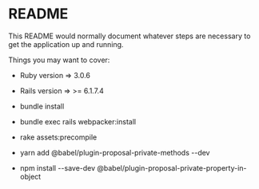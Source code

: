 # README

This README would normally document whatever steps are necessary to get the
application up and running.

Things you may want to cover:

* Ruby version => 3.0.6

* Rails version => >= 6.1.7.4

* bundle install

* bundle exec rails webpacker:install

* rake assets:precompile

* yarn add @babel/plugin-proposal-private-methods --dev

* npm install --save-dev @babel/plugin-proposal-private-property-in-object

